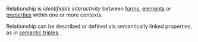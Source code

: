 Relationship is *identifiable interactivity* between [forms](https://github.com/gcassel/Modular-Organization-Terminology/blob/master/terms/form.md), [elements](https://github.com/gcassel/Modular-Organization-Terminology/blob/master/terms/element.md) or [properties](https://github.com/gcassel/Modular-Organization-Terminology/blob/master/terms/property.md) within one or more contexts.

Relationship can be described or defined via semantically linked properties, as in [semantic triples](https://en.wikipedia.org/wiki/Semantic_triple).
